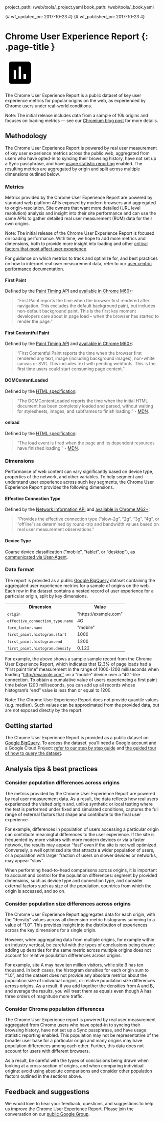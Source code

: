 project_path: /web/tools/_project.yaml
book_path: /web/tools/_book.yaml

{# wf_updated_on: 2017-10-23 #}
{# wf_published_on: 2017-10-23 #}

# Chrome User Experience Report {: .page-title }

<img src="images/dataset.png" class="attempt-right" alt="">

The Chrome User Experience Report is a public dataset of key user experience metrics for popular origins on the web, as experienced by Chrome users under real-world conditions.

Note: The initial release includes data from a sample of 10k origins and focuses on loading metrics — see our [Chromium blog post](https://blog.chromium.org/2017/10/introducing-chrome-user-experience-report.html) for more details.

## Methodology

The Chrome User Experience Report is powered by real user measurement of key user experience metrics across the public web, aggregated from users who have opted-in to syncing their browsing history, have not set up a Sync passphrase, and have [usage statistic reporting](https://www.google.com/chrome/browser/privacy/whitepaper.html#usagestats) enabled. The resulting metrics are aggregated by origin and split across multiple dimensions outlined below.

### Metrics 

Metrics provided by the Chrome User Experience Report are powered by standard web platform APIs exposed by modern browsers and aggregated to origin-resolution. Site owners that want more detailed (URL level resolution) analysis and insight into their site performance and can use the same APIs to gather detailed real user measurement (RUM) data for their own origins.

Note: The initial release of the Chrome User Experience Report is focused on loading performance. With time, we hope to add more metrics and dimensions, both to provide more insight into loading and other [critical factors that most affect user experience](/web/updates/2017/06/user-centric-performance-metrics).

For guidance on which metrics to track and optimize for, and best practices on how to interpret real user measurement data, refer to our [user centric performance](/web/updates/2017/06/user-centric-performance-metrics) documentation.

#### First Paint 

Defined by the [Paint Timing API](https://w3c.github.io/paint-timing/#first-paint) and [available in Chrome M60+](https://www.chromestatus.com/feature/5688621814251520):

> “First Paint reports the time when the browser first rendered after navigation. This excludes the default background paint, but includes non-default background paint. This is the first key moment developers care about in page load – when the browser has started to render the page.”

#### First Contentful Paint

Defined by the [Paint Timing API](https://w3c.github.io/paint-timing/#first-contentful-paint) and [available in Chrome M60+](https://www.chromestatus.com/feature/5688621814251520):

> “First Contentful Paint reports the time when the browser first rendered any text, image (including background images), non-white canvas or SVG. This includes text with pending webfonts. This is the first time users could start consuming page content.”

#### DOMContentLoaded

Defined by the [HTML specification](https://html.spec.whatwg.org/#event-domcontentloaded):

> “The DOMContentLoaded reports the time when the initial HTML document has been completely loaded and parsed, without waiting for stylesheets, images, and subframes to finish loading.” - [MDN](https://developer.mozilla.org/en-US/docs/Web/Events/DOMContentLoaded).

#### onload

Defined by the [HTML specification](https://html.spec.whatwg.org/#event-load):

> “The load event is fired when the page and its dependent resources have finished loading.” - [MDN](https://developer.mozilla.org/en-US/docs/Web/Events/load).

### Dimensions

Performance of web content can vary significantly based on device type, properties of the network, and other variables. To help segment and understand user experience across such key segments, the Chrome User Experience Report provides the following dimensions.

#### Effective Connection Type

Defined by the [Network Information API](https://wicg.github.io/netinfo/#dfn-effective-connection-types) and [available in Chrome M62+](https://www.chromestatus.com/feature/5108786398232576):

> “Provides the effective connection type (“slow-2g”, “2g”, “3g”, “4g”, or “offline”) as determined by round-trip and bandwidth values based on real user measurement observations.”

#### Device Type

Coarse device classification (“mobile”, “tablet”, or “desktop”), as [communicated via User-Agent](https://developer.mozilla.org/en-US/docs/Web/HTTP/Browser_detection_using_the_user_agent#Mobile_Tablet_or_Desktop).

### Data format

The report is provided as a public [Google BigQuery](https://cloud.google.com/bigquery/) dataset containing the aggregated user experience metrics for a sample of origins on the web. Each row in the dataset contains a nested record of user experience for a particular origin, split by key dimensions.

<table class="green">
  <tr>
    <th>Dimension</th>
    <th>Value</th>
  </tr>
  <tr>
    <td><code>origin</code></td>
    <td>"https://example.com"</td>
  </tr>
  <tr>
    <td><code>effective_connection_type.name</code></td>
    <td>4G</td>
  </tr>
  <tr>
    <td><code>form_factor.name</code></td>
    <td>"mobile"</td>
  </tr>
  <tr>
    <td><code>first_paint.histogram.start</code></td>
    <td>1000</td>
  </tr>
  <tr>
    <td><code>first_paint.histogram.end</code></td>
    <td>1200</td>
  </tr>
  <tr>
    <td><code>first_paint.histogram.density</code></td>
    <td>0.123</td>
  </tr>
</table>

For example, the above shows a sample sample record from the Chrome User Experience Report, which indicates that 12.3% of page loads had a “first paint time” measurement in the range of 1000-1200 milliseconds when loading “http://example.com” on a “mobile” device over a ”4G”-like connection. To obtain a cumulative value of users experiencing a first paint time below 1200 milliseconds, you can add up all records whose histogram’s “end” value is less than or equal to 1200. 

Note: The Chrome User Experience Report does not provide quantile values (e.g. median). Such values can be approximated from the provided data, but are not exposed directly by the report.

## Getting started

The Chrome User Experience Report is provided as a public dataset on [Google BigQuery](https://cloud.google.com/bigquery/). To access the dataset, you’ll need a Google account and a Google Cloud Project: [refer to our step by step guide](getting-started#access_the_dataset) and [the guided tour of how to query the dataset](getting-started#example_queries).

## Analysis tips & best practices

### Consider population differences across origins

The metrics provided by the Chrome User Experience Report are powered by real user measurement data. As a result, the data reflects how real users experienced the visited origin and, unlike synthetic or local testing where the test is performed under fixed and simulated conditions, captures the full range of external factors that shape and contribute to the final user experience.

For example, differences in population of users accessing a particular origin can contribute meaningful differences to the user experience. If the site is frequented by more visitors with more modern devices or via a faster network, the results may appear “fast” even if the site is not well optimized. Conversely, a well optimized site that attracts a wider population of users, or a population with larger fraction of users on slower devices or networks, may appear “slow”.

When performing head-to-head comparisons across origins, it is important to account and control for the population differences: segment by provided dimensions, such as device type and connection type, and consider external factors such as size of the population, countries from which the origin is accessed, and so on.

### Consider population size differences across origins

The Chrome User Experience Report aggregates data for each origin, with the “density” values across all dimension-metric histograms summing to a value of “1.0”. This provides insight into the distribution of experiences across the key dimensions for a single origin.

However, when aggregating data from multiple origins, for example within an industry vertical, be careful with the types of conclusions being drawn: adding up densities for the same metric across multiple origins does not account for relative population differences across origins. 

For example, site A may have ten million visitors, while site B has ten thousand. In both cases, the histogram densities for each origin sum to “1.0”, and the dataset does not provide any absolute metrics about the population size of individual origins, or relative population size differences across origins. As a result, if you add together the densities from A and B, and average the results, you will treat them as equals even though A has three orders of magnitude more traffic.

### Consider Chrome population differences

The Chrome User Experience report is powered by real user measurement aggregated from Chrome users who have opted-in to syncing their browsing history, have not set up a Sync passphrase, and have usage statistic reporting enabled. This population may not be representative of the broader user base for a particular origin and many origins may have population differences among each other. Further, this data does not account for users with different browsers. 

As a result, be careful with the types of conclusions being drawn when looking at a cross-section of origins, and when comparing individual origins: avoid using absolute comparisons and consider other population factors outlined in the sections above.

## Feedback and suggestions

We would love to hear your feedback, questions, and suggestions to help us improve the Chrome User Experience Report. Please join the conversation on our [public Google Group](https://groups.google.com/a/chromium.org/forum/#!forum/chrome-ux-report).